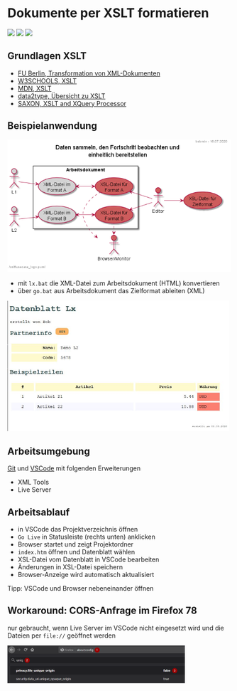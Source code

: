 # Dokumente per XSLT formatieren

![](https://img.shields.io/github/languages/code-size/bobmin/xslt.svg?style=flat) 
![](https://img.shields.io/github/last-commit/bobmin/xslt.svg?style=flat) 
![](https://img.shields.io/github/languages/top/bobmin/xslt.svg?style=flat)

## Grundlagen XSLT

* [FU Berlin, Transformation von XML-Dokumenten](http://www.ag-nbi.de/lehre/07/V_XML/Folien/06_XSLT.pdf)
* [W3SCHOOLS, XSLT](https://www.w3schools.com/xml/xsl_intro.asp)
* [MDN, XSLT](https://developer.mozilla.org/en-US/docs/Web/XSLT)
* [data2type, Übersicht zu XSLT](https://www.data2type.de/xml-xslt-xslfo/xslt/xslt-kochbuch/xpath/knoten-filtern/)
* [SAXON, XSLT and XQuery Processor](https://www.saxonica.com/documentation/#!using-xsl/commandline)

## Beispielanwendung

<img src="https://raw.githubusercontent.com/bobmin/xslt/master/usecase_lxgo.png" alt="Usecase Lxgo" />

* mit `lx.bat` die XML-Datei zum Arbeitsdokument (HTML) konvertieren
* über `go.bat` aus Arbeitsdokument das Zielformat ableiten (XML)

<img src="https://raw.githubusercontent.com/bobmin/xslt/master/lx.jpg" width="500px" alt="Beispiel Lx-Ausgabe" />

## Arbeitsumgebung

[Git](https://git-scm.com/download) und [VSCode](https://code.visualstudio.com/) mit folgenden Erweiterungen

* XML Tools
* Live Server

## Arbeitsablauf

* in VSCode das Projektverzeichnis öffnen
* `Go Live` in Statusleiste (rechts unten) anklicken
* Browser startet und zeigt Projektordner
* `index.htm` öffnen und Datenblatt wählen
* XSL-Datei vom Datenblatt in VSCode bearbeiten
* Änderungen in XSL-Datei speichern
* Browser-Anzeige wird automatisch aktualisiert

Tipp: VSCode und Browser nebeneinander öffnen

## Workaround: CORS-Anfrage im Firefox 78

nur gebraucht, wenn Live Server im VSCode nicht eingesetzt wird und die Dateien per `file://` geöffnet werden

<img src="https://raw.githubusercontent.com/bobmin/xslt/master/firefox_workaround.png" width="400" alt="Screenshot Firefox" />
